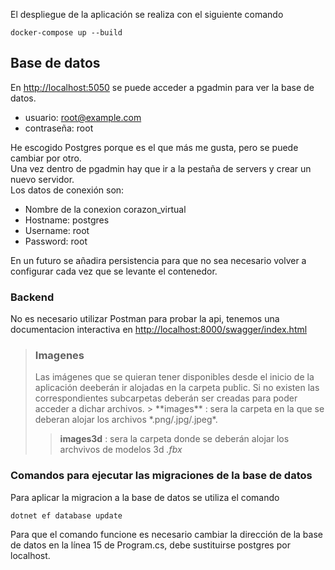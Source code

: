El despliegue de la aplicación se realiza con el siguiente comando
```console
docker-compose up --build
```

<h2>Base de datos</h2>

En <http://localhost:5050> se puede acceder a pgadmin para ver la base de datos.<br>
- usuario: root@example.com
- contraseña: root

He escogido Postgres porque es el que más me gusta, pero se puede cambiar por otro.<br>
Una vez dentro de pgadmin hay que ir a la pestaña de servers y crear un nuevo servidor.<br>
Los datos de conexión son:
- Nombre de la conexion corazon_virtual
- Hostname: postgres
- Username: root
- Password: root

En un futuro se añadira persistencia para que no sea necesario volver a configurar cada vez que se levante el contenedor.

<h3>Backend</h3>

No es necesario utilizar Postman para probar la api, tenemos una documentacion interactiva en <http://localhost:8000/swagger/index.html>

> <h3>Imagenes</h3>
> Las imágenes que se quieran tener disponibles desde el inicio de la aplicación deeberán ir alojadas en la carpeta public.
> Si no existen las correspondientes subcarpetas deberán ser creadas para poder acceder a dichar archivos.
>> **images** : sera la carpeta en la que se deberan alojar los archivos *.png/.jpg/.jpeg*.
>
>> **images3d** : sera la carpeta donde se deberán alojar los archvivos de modelos 3d *.fbx*

<h3>Comandos para ejecutar las migraciones de la base de datos</h3>

Para aplicar la migracion a la base de datos se utiliza el comando
```console
dotnet ef database update
```
Para que el comando funcione es necesario cambiar la dirección de la base de datos en la línea 15 de Program.cs, debe sustituirse postgres por localhost.
